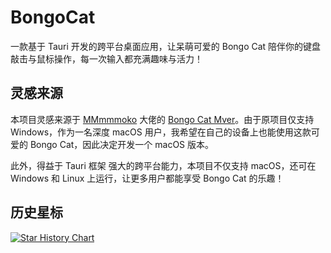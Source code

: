 # BongoCat

一款基于 Tauri 开发的跨平台桌面应用，让呆萌可爱的 Bongo Cat 陪伴你的键盘敲击与鼠标操作，每一次输入都充满趣味与活力！

## 灵感来源

本项目灵感来源于 [MMmmmoko](https://github.com/MMmmmoko) 大佬的 [Bongo Cat Mver](https://github.com/MMmmmoko/Bongo-Cat-Mver)。由于原项目仅支持 Windows，作为一名深度 macOS 用户，我希望在自己的设备上也能使用这款可爱的 Bongo Cat，因此决定开发一个 macOS 版本。

此外，得益于 Tauri 框架 强大的跨平台能力，本项目不仅支持 macOS，还可在 Windows 和 Linux 上运行，让更多用户都能享受 Bongo Cat 的乐趣！

## 历史星标

<a href="https://www.star-history.com/#EcoPasteHub/EcoPaste&ayangweb/BongoCat&Date">
 <picture>
   <source media="(prefers-color-scheme: dark)" srcset="https://api.star-history.com/svg?repos=EcoPasteHub/EcoPaste,ayangweb/BongoCat&type=Date&theme=dark" />
   <source media="(prefers-color-scheme: light)" srcset="https://api.star-history.com/svg?repos=EcoPasteHub/EcoPaste,ayangweb/BongoCat&type=Date" />
   <img alt="Star History Chart" src="https://api.star-history.com/svg?repos=EcoPasteHub/EcoPaste,ayangweb/BongoCat&type=Date" />
 </picture>
</a>
